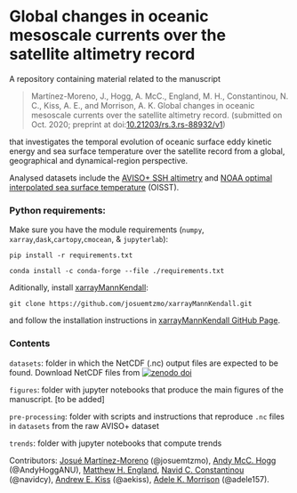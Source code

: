 # Global changes in oceanic mesoscale currents over the satellite altimetry record

A repository containing material related to the manuscript

> Martínez-Moreno, J., Hogg, A. McC., England, M. H., Constantinou, N. C., Kiss, A. E., and Morrison, A. K. Global changes in oceanic mesoscale currents over the satellite altimetry record. (submitted on Oct. 2020; preprint at doi:[10.21203/rs.3.rs-88932/v1](https://doi.org/10.21203/rs.3.rs-88932/v1))

that investigates the temporal evolution of oceanic surface eddy kinetic energy and sea surface temperature over the satellite record from a global, geographical and dynamical-region perspective.


Analysed datasets include the [AVISO+ SSH altimetry](https://www.aviso.altimetry.fr/en/data/products/sea-surface-height-products/global/gridded-sea-level-heights-and-derived-variables.html) and [NOAA optimal interpolated sea surface temperature](https://www.ncdc.noaa.gov/oisst) (OISST). 

### Python requirements:

Make sure you have the module requirements (`numpy`, `xarray`,`dask`,`cartopy`,`cmocean`, & `jupyterlab`):

```
pip install -r requirements.txt 
```

```
conda install -c conda-forge --file ./requirements.txt
```

Aditionally, install [xarrayMannKendall](https://github.com/josuemtzmo/xarrayMannKendall):

```
git clone https://github.com/josuemtzmo/xarrayMannKendall.git
```

and follow the installation instructions in [xarrayMannKendall GitHub Page](https://github.com/josuemtzmo/xarrayMannKendall).

### Contents

`datasets`: folder in which the NetCDF (.nc) output files are expected to be found. Download NetCDF files from <a href="https://doi.org/10.5281/zenodo.3993824"><img src="https://zenodo.org/badge/DOI/10.5281/zenodo.3993824.svg" alt="zenodo doi"></a>

`figures`: folder with jupyter notebooks that produce the main figures of the manuscript. [to be added]

`pre-processing`: folder with scripts and instructions that reproduce `.nc` files in `datasets` from the raw AVISO+ dataset

`trends`: folder with jupyter notebooks that compute trends

Contributors:
[Josué Martínez-Moreno](http://josuemtzmo.github.io/) (@josuemtzmo), 
[Andy McC. Hogg](http://rses.anu.edu.au/people/academics/prof-andy-hogg) (@AndyHoggANU), 
[Matthew H. England](http://web.science.unsw.edu.au/~matthew/), 
[Navid C. Constantinou](http://www.navidconstantinou.com) (@navidcy),
[Andrew E. Kiss](https://researchers.anu.edu.au/researchers/kiss-ae) (@aekiss),
[Adele K. Morrison](http://rses.anu.edu.au/people/academics/dr-adele-morrison) (@adele157).
